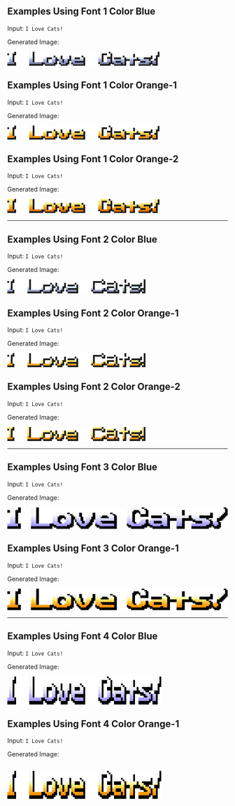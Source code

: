 ## Examples Using Font 1 Color Blue

Input: `I Love Cats!`

Generated Image:

![Metal Slug Font Image](Assets\EXAMPLES\Font-1\Font-1-Color-Blue.png)

## Examples Using Font 1 Color Orange-1

Input: `I Love Cats!`

Generated Image:

![Metal Slug Font Image](Assets\EXAMPLES\Font-1\Font-1-Color-Orange-1.png)

## Examples Using Font 1 Color Orange-2

Input: `I Love Cats!`

Generated Image:

![Metal Slug Font Image](Assets\EXAMPLES\Font-1\Font-1-Color-Orange-2.png)


---


## Examples Using Font 2 Color Blue

Input: `I Love Cats!`

Generated Image:

![Metal Slug Font Image](Assets\EXAMPLES\Font-2\Font-2-Color-Blue.png)

## Examples Using Font 2 Color Orange-1

Input: `I Love Cats!`

Generated Image:

![Metal Slug Font Image](Assets\EXAMPLES\Font-2\Font-2-Color-Orange-1.png)

## Examples Using Font 2 Color Orange-2

Input: `I Love Cats!`

Generated Image:

![Metal Slug Font Image](Assets\EXAMPLES\Font-2\Font-2-Color-Orange-2.png)


---


## Examples Using Font 3 Color Blue

Input: `I Love Cats!`

Generated Image:

![Metal Slug Font Image](Assets\EXAMPLES\Font-3\Font-3-Color-Blue.png)

## Examples Using Font 3 Color Orange-1

Input: `I Love Cats!`

Generated Image:

![Metal Slug Font Image](Assets\EXAMPLES\Font-3\Font-3-Color-Orange-1.png)


---


## Examples Using Font 4 Color Blue

Input: `I Love Cats!`

Generated Image:

![Metal Slug Font Image](Assets\EXAMPLES\Font-4\Font-4-Color-Blue.png)

## Examples Using Font 4 Color Orange-1

Input: `I Love Cats!`

Generated Image:

![Metal Slug Font Image](Assets\EXAMPLES\Font-4\Font-4-Color-Orange-1.png)
---
